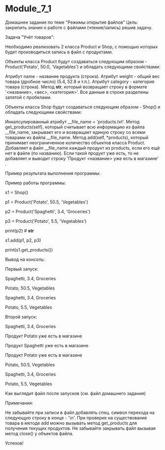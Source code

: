 # Module_7_1
Домашнее задание по теме "Режимы открытия файлов"
Цель: закрепить знания о работе с файлами (чтение/запись) решив задачу.



Задача "Учёт товаров":

Необходимо реализовать 2 класса Product и Shop, с помощью которых будет производиться запись в файл с продуктами.

Объекты класса Product будут создаваться следующим образом - Product('Potato', 50.0, 'Vagetables') и обладать следующими свойствами:

Атрибут name - название продукта (строка).
Атрибут weight - общий вес товара (дробное число) (5.4, 52.8 и т.п.).
Атрибут category - категория товара (строка).
Метод __str__, который возвращает строку в формате '<название>, <вес>, <категория>'. Все данные в строке разделены запятой с пробелами.


Объекты класса Shop будут создаваться следующим образом - Shop() и обладать следующими свойствами:

Инкапсулированный атрибут __file_name = 'products.txt'.
Метод get_products(self), который считывает всю информацию из файла __file_name, закрывает его и возвращает единую строку со всеми товарами из файла __file_name.
Метод add(self, *products), который принимает неограниченное количество объектов класса Product. Добавляет в файл __file_name каждый продукт из products, если его ещё нет в файле (по названию). Если такой продукт уже есть, то не добавляет и выводит строку 'Продукт <название> уже есть в магазине' .


Пример результата выполнения программы:

Пример работы программы:

s1 = Shop()

p1 = Product('Potato', 50.5, 'Vegetables')

p2 = Product('Spaghetti', 3.4, 'Groceries')

p3 = Product('Potato', 5.5, 'Vegetables')



print(p2) # __str__



s1.add(p1, p2, p3)



print(s1.get_products())



Вывод на консоль:

Первый запуск:

Spaghetti, 3.4, Groceries

Potato, 50.5, Vegetables

Spaghetti, 3.4, Groceries

Potato, 5.5, Vegetables

Второй запуск:

Spaghetti, 3.4, Groceries

Продукт Potato уже есть в магазине

Продукт Spaghetti уже есть в магазине

Продукт Potato уже есть в магазине

Potato, 50.5, Vegetables

Spaghetti, 3.4, Groceries

Potato, 5.5, Vegetables

Как выглядит файл после запусков (см. файл домашнего задания)



Примечания:

Не забывайте при записи в файл добавлять спец. символ перехода на следующую строку в конце - '\n'.
При проверке на существование товара в методе add можно вызывать метод get_products для получения текущих продуктов.
Не забывайте закрывать файл вызывая метод close() у объектов файла.




Успехов!
